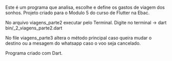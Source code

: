 Este é um programa que analisa, escolhe e define os gastos de viagem dos sonhos. Projeto criado para o Modulo 5 do curso de Flutter na Ebac.

No arquivo viagens_parte2 executar pelo Terminal. Digite no terminal ->   dart bin/_2_viagens_parte2.dart

No file viagens_parte3 altera o método principal caso queira mudar o destino ou a mesagem do whatsapp caso o voo seja cancelado. 

Programa criado com Dart.